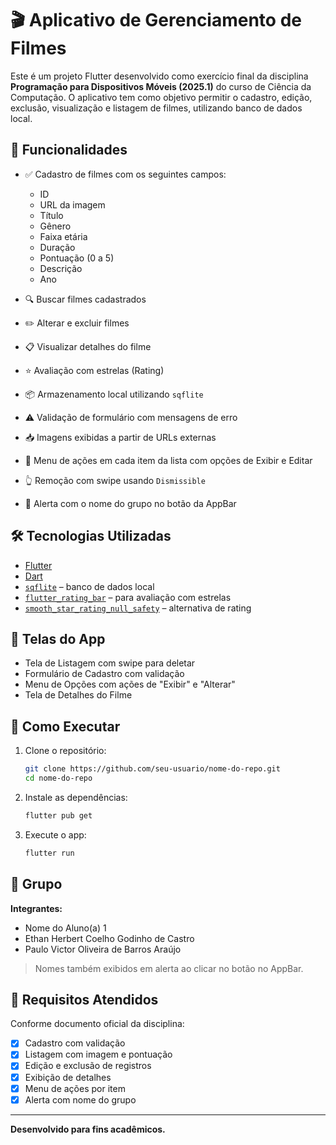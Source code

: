 
# 🎬 Aplicativo de Gerenciamento de Filmes

Este é um projeto Flutter desenvolvido como exercício final da disciplina **Programação para Dispositivos Móveis (2025.1)** do curso de Ciência da Computação. O aplicativo tem como objetivo permitir o cadastro, edição, exclusão, visualização e listagem de filmes, utilizando banco de dados local.

## 📱 Funcionalidades

- ✅ Cadastro de filmes com os seguintes campos:
  - ID
  - URL da imagem
  - Título
  - Gênero
  - Faixa etária
  - Duração
  - Pontuação (0 a 5)
  - Descrição
  - Ano

- 🔍 Buscar filmes cadastrados
- ✏️ Alterar e excluir filmes
- 📋 Visualizar detalhes do filme
- ⭐ Avaliação com estrelas (Rating)
- 📦 Armazenamento local utilizando `sqflite`
- ⚠️ Validação de formulário com mensagens de erro
- 📥 Imagens exibidas a partir de URLs externas
- 🧭 Menu de ações em cada item da lista com opções de Exibir e Editar
- 👆 Remoção com swipe usando `Dismissible`
- 👤 Alerta com o nome do grupo no botão da AppBar

## 🛠️ Tecnologias Utilizadas

- [Flutter](https://flutter.dev)
- [Dart](https://dart.dev)
- [`sqflite`](https://pub.dev/packages/sqflite) – banco de dados local
- [`flutter_rating_bar`](https://pub.dev/packages/flutter_rating_bar) – para avaliação com estrelas
- [`smooth_star_rating_null_safety`](https://pub.dev/packages/smooth_star_rating_null_safety) – alternativa de rating

## 📸 Telas do App

- Tela de Listagem com swipe para deletar
- Formulário de Cadastro com validação
- Menu de Opções com ações de "Exibir" e "Alterar"
- Tela de Detalhes do Filme

## 🚀 Como Executar

1. Clone o repositório:
   ```bash
   git clone https://github.com/seu-usuario/nome-do-repo.git
   cd nome-do-repo
   ```

2. Instale as dependências:
   ```bash
   flutter pub get
   ```

3. Execute o app:
   ```bash
   flutter run
   ```

## 👥 Grupo

**Integrantes:**
- Nome do Aluno(a) 1
- Ethan Herbert Coelho Godinho de Castro
- Paulo Victor Oliveira de Barros Araújo

> Nomes também exibidos em alerta ao clicar no botão no AppBar.

## 📝 Requisitos Atendidos

Conforme documento oficial da disciplina:

- [x] Cadastro com validação
- [x] Listagem com imagem e pontuação
- [x] Edição e exclusão de registros
- [x] Exibição de detalhes
- [x] Menu de ações por item
- [x] Alerta com nome do grupo

---

**Desenvolvido para fins acadêmicos.**

